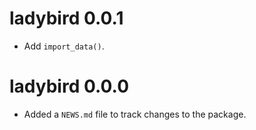 # ladybird 0.0.1

* Add `import_data()`.

# ladybird 0.0.0

* Added a `NEWS.md` file to track changes to the package.
